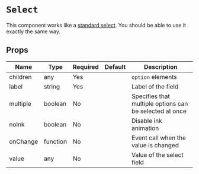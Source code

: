 `Select`
========

This component works like a [standard select](http://www.w3schools.com/tags/tag_select.asp).
  You should be able to use it exactly the same way.

Props
-----

Name | Type | Required | Default | Description
-----|------|----------|---------|------------
children|any|Yes||`option` elements
label|string|Yes||Label of the field
multiple|boolean|No||Specifies that multiple options can be selected at once
noInk|boolean|No||Disable ink animation
onChange|function|No||Event call when the value is changed
value|any|No||Value of the select field